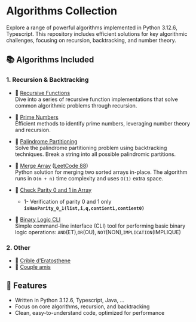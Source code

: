 # Algorithms Collection

Explore a range of powerful algorithms implemented in Python 3.12.6, Typescript. This repository includes efficient solutions for key algorithmic challenges, focusing on recursion, backtracking, and number theory.

## 📚 Algorithms Included

### 1. **Recursion & Backtracking**
- 🔗 [Recursive Functions](https://github.com/TsitouhRanjafy/Python/tree/recursive)  
  Dive into a series of recursive function implementations that solve common algorithmic problems through recursion.

- 🔗 [Prime Numbers](https://github.com/TsitouhRanjafy/Python/blob/base/base.py)  
  Efficient methods to identify prime numbers, leveraging number theory and recursion.

- 🔗 [Palindrome Partitioning](https://github.com/TsitouhRanjafy/Python/tree/palindrome.partitioning)  
  Solve the palindrome partitioning problem using backtracking techniques. Break a string into all possible palindromic partitions.

- 🔗 [Merge Array](https://github.com/TsitouhRanjafy/Python/blob/merge-array/merge-array.py) ([LeetCode 88](https://leetcode.com/problems/merge-sorted-array/submissions/1526158540))  
    Python solution for merging two sorted arrays in-place. The algorithm runs in `O(m + n)` time complexity and uses `O(1)` extra space.

- 🔗 [Check Parity 0 and 1 in Array](https://github.com/TsitouhRanjafy/Python/blob/parity/parity.py)  
    - 1- Verification of parity 0 and 1 only **`isHasParity_0_1(list,i,q,contient1,contient0)`**
 
- 🔗 [Binary Logic CLI](https://github.com/TsitouhRanjafy/Algorithme-/blob/verite_binaire/main.ts)  
     Simple command-line interface (CLI) tool for performing basic binary logic operations: `AND`(ET),`OR`(OU), `NOT`(NON),`IMPLICATION`(IMPLIQUE)
  
### 2. **Other**
- 🔗 [Crible d'Eratosthene](https://github.com/TsitouhRanjafy/Algorithme-/tree/crible_eratosthene)
- 🔗 [Couple amis](https://github.com/TsitouhRanjafy/Algorithme-/tree/couple_amis)
  


## 🚀 Features
- Written in Python 3.12.6, Typescript, Java, ... 
- Focus on core algorithms, recursion, and backtracking
- Clean, easy-to-understand code, optimized for performance
